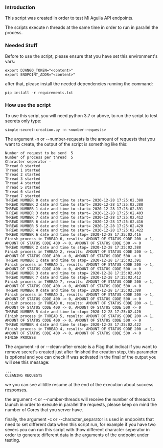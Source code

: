 ### Introduction
This script was created in order to test Mi Aguila API endpoints.

The scripts execute n threads at the same time in order to run in parallel the process.

### Needed Stuff
Before to use the script, please ensure that you have set this environment's vars:

```
export DJANGO_TOKEN="<content>"
export ENDPOINT_ADDR="<content>"
```

after that, please install the needed dependencies running the command:

```
pip install -r requirements.txt
```


### How use the script

To use this script you will need python 3.7 or above, to run the script to test secrets only type:

```
simple-secret-creation.py -n <number-requests>
```

The argument -n or --number-requests is the amount of requests that you want to create, the output of the script is something like this:

```
Number of request to be send  5
Number of process per thread  5
Character seperator -
Thread 0 started
Thread 1 started
Thread 2 started
Thread 3 started
Thread 4 started
Thread 5 started
Thread 6 started
Thread 7 started
THREAD NUMBER 0 date and time to start= 2020-12-28 17:25:02.388
THREAD NUMBER 2 date and time to start= 2020-12-28 17:25:02.388
THREAD NUMBER 1 date and time to start= 2020-12-28 17:25:02.391
THREAD NUMBER 3 date and time to start= 2020-12-28 17:25:02.403
THREAD NUMBER 7 date and time to start= 2020-12-28 17:25:02.412
THREAD NUMBER 6 date and time to start= 2020-12-28 17:25:02.416
THREAD NUMBER 5 date and time to start= 2020-12-28 17:25:02.420
THREAD NUMBER 4 date and time to start= 2020-12-28 17:25:02.422
THREAD NUMBER 6 date and time to stop= 2020-12-28 17:25:02.416
Finish process in THREAD 6, results: AMOUNT OF STATUS CODE 200 -> 1, AMOUNT OF STATUS CODE 400 -> 0, AMOUNT OF STATUS CODE 500 -> 0
THREAD NUMBER 2 date and time to stop= 2020-12-28 17:25:02.388
Finish process in THREAD 2, results: AMOUNT OF STATUS CODE 200 -> 1, AMOUNT OF STATUS CODE 400 -> 0, AMOUNT OF STATUS CODE 500 -> 0
THREAD NUMBER 1 date and time to stop= 2020-12-28 17:25:02.391
Finish process in THREAD 1, results: AMOUNT OF STATUS CODE 200 -> 1, AMOUNT OF STATUS CODE 400 -> 0, AMOUNT OF STATUS CODE 500 -> 0
THREAD NUMBER 3 date and time to stop= 2020-12-28 17:25:02.403
THREAD NUMBER 7 date and time to stop= 2020-12-28 17:25:02.412
Finish process in THREAD 7, results: AMOUNT OF STATUS CODE 200 -> 1, AMOUNT OF STATUS CODE 400 -> 0, AMOUNT OF STATUS CODE 500 -> 0
THREAD NUMBER 0 date and time to stop= 2020-12-28 17:25:02.388
Finish process in THREAD 3, results: AMOUNT OF STATUS CODE 200 -> 1, AMOUNT OF STATUS CODE 400 -> 0, AMOUNT OF STATUS CODE 500 -> 0
Finish process in THREAD 0, results: AMOUNT OF STATUS CODE 200 -> 1, AMOUNT OF STATUS CODE 400 -> 0, AMOUNT OF STATUS CODE 500 -> 0
THREAD NUMBER 5 date and time to stop= 2020-12-28 17:25:02.420
Finish process in THREAD 5, results: AMOUNT OF STATUS CODE 200 -> 1, AMOUNT OF STATUS CODE 400 -> 0, AMOUNT OF STATUS CODE 500 -> 0
THREAD NUMBER 4 date and time to stop= 2020-12-28 17:25:02.422
Finish process in THREAD 4, results: AMOUNT OF STATUS CODE 200 -> 1, AMOUNT OF STATUS CODE 400 -> 0, AMOUNT OF STATUS CODE 500 -> 0
FINISH PROCESS
```

The argument -d or --clean-after-create is a Flag that indicat if you want to remove secret's created just after finished the creation step, this parameter is optional and you can check if was activated in the final of the output you will see this message:

```
...
CLEANING REQUESTS
```

we you can see al little resume at the end of the execution about success responses.

the argument -t or --number-threads will receive the number of threads to launch in order to execute in parallel the requests, please keep on mind the number of Cores that you server have.

finally, the argument -c or --character_separator is used in endpoints that need to set different data when this script run, for example if you have two severs you can run this script with thow different character seperator in order to generate different data in the arguments of the endpoint under testing.
